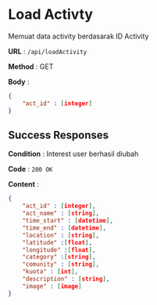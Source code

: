 # Load Activty

Memuat data activity berdasarak ID Activity

**URL** : `/api/loadActivity`

**Method** : GET

**Body** :
```json
{
    "act_id" : [integer]
}
```

## Success Responses
**Condition** : Interest user berhasil diubah

**Code** : `200 OK`

**Content** : 
```json
{
    "act_id" : [integer],
    "act_name" : [string],
    "time_start" : [datetime],
    "time_end" : [datetime],
    "location" : [string],
    "latitude" :[float],
    "longitude" :[float],
    "category" :[string],
    "comunity" : [string],
    "kuota" : [int],
    "description" : [string],
    "image" : [image]
}
```


